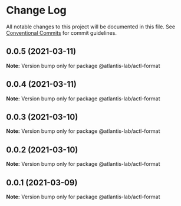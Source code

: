 # Change Log

All notable changes to this project will be documented in this file.
See [Conventional Commits](https://conventionalcommits.org) for commit guidelines.

## 0.0.5 (2021-03-11)

**Note:** Version bump only for package @atlantis-lab/actl-format





## 0.0.4 (2021-03-11)

**Note:** Version bump only for package @atlantis-lab/actl-format





## 0.0.3 (2021-03-10)

**Note:** Version bump only for package @atlantis-lab/actl-format





## 0.0.2 (2021-03-10)

**Note:** Version bump only for package @atlantis-lab/actl-format





## 0.0.1 (2021-03-09)

**Note:** Version bump only for package @atlantis-lab/actl-format
